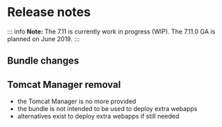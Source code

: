 # Release notes

::: info
**Note:** The 7.11 is currently work in progress (WIP). The 7.11.0 GA is planned on June 2019.
:::



## Bundle changes

## Tomcat Manager removal

- the Tomcat Manager is no more provided
- the bundle is not intended to be used to deploy extra webapps
- alternatives exist to deploy extra webapps if still needed
